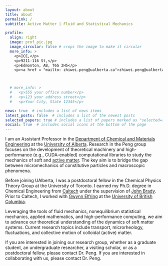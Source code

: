 ```yaml
---
layout: about
title: about
permalink: /
subtitle: Active Matter | Fluid and Statistical Mechanics

profile:
  align: right
  image: prof_pic.jpg
  image_circular: false # crops the image to make it circular
  more_info: >
    <p>ICE,</p>
    <p>9211-116 St,</p>
    <p>Edmonton, AB, T6G 2H5</p>
    <p><a href = "mailto: zhiwei.peng@ualberta.ca">zhiwei.peng@ualberta.ca</a> </p>



  # more_info: >
  #   <p>555 your office number</p>
  #   <p>123 your address street</p>
  #   <p>Your City, State 12345</p>

news: true  # includes a list of news items
latest_posts: false  # includes a list of the newest posts
selected_papers: true # includes a list of papers marked as "selected={true}"
social: true  # includes social icons at the bottom of the page
---
```


I am an Assistant Professor in the [Department of Chemical and Materials Engineering](https://www.ualberta.ca/engineering/chemical-materials-engineering/index.html) at the [University of Alberta](https://www.ualberta.ca/index.html). Research in the Peng group focuses on the development of theoretical machinery and high-performance (e.g., CUDA-enabled) computational libraries to study the mechanics of soft and [active matter](https://en.wikipedia.org/wiki/Active_matter). The key aim is to bridge the gap between micromechanics of constitutive particles and macroscopic phenomena. 

Before joining UAlberta, I was a postdoctoral fellow in the Chemical Physics Theory Group at the University of Toronto. I earned my Ph.D. degree in Chemical Engineering from [Caltech](https://www.caltech.edu/) under the supervision of [John Brady](https://cce.caltech.edu/people/john-f-brady). Prior to Caltech, I worked with [Gwynn Elfring](https://soft.mech.ubc.ca/) at the [University of British Columbia](https://www.ubc.ca/).

Leveraging the tools of fluid mechanics, nonequilibrium statistical mechanics, applied mathematics, and high-performance computing, we aim to advance our theoretical understanding of the dynamics of soft matter systems. Current research topics include transport, microrheology, fluctuations, and collective motion of colloidal (active) matter. 

If you are interested in joining our research group, whether as a graduate student, an undergraduate researcher, a visiting scholar, or as a postdoctoral fellow, please contact Dr. Peng. If you are interested in collaborating with us, please contact Dr. Peng.



<!-- Write your biography here. Tell the world about yourself. Link to your favorite [subreddit](http://reddit.com). You can put a picture in, too. The code is already in, just name your picture `prof_pic.jpg` and put it in the `img/` folder.

Put your address / P.O. box / other info right below your picture. You can also disable any of these elements by editing `profile` property of the YAML header of your `_pages/about.md`. Edit `_bibliography/papers.bib` and Jekyll will render your [publications page](/al-folio/publications/) automatically.

Link to your social media connections, too. This theme is set up to use [Font Awesome icons](http://fortawesome.github.io/Font-Awesome/) and [Academicons](https://jpswalsh.github.io/academicons/), like the ones below. Add your Facebook, Twitter, LinkedIn, Google Scholar, or just disable all of them. -->
